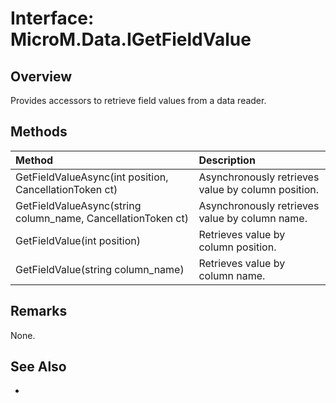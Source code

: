 # Interface: MicroM.Data.IGetFieldValue
## Overview
Provides accessors to retrieve field values from a data reader.

## Methods
| Method | Description |
|:------------|:-------------|
| GetFieldValueAsync<T>(int position, CancellationToken ct) | Asynchronously retrieves value by column position. |
| GetFieldValueAsync<T>(string column_name, CancellationToken ct) | Asynchronously retrieves value by column name. |
| GetFieldValue<T>(int position) | Retrieves value by column position. |
| GetFieldValue<T>(string column_name) | Retrieves value by column name. |

## Remarks
None.

## See Also
-
